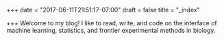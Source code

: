 +++
date = "2017-06-11T21:51:17-07:00"
draft = false
title = "_index"

+++
Welcome to my blog! I like to read, write, and code on the interface of machine learning, statistics, and frontier experimental methods in biology.
